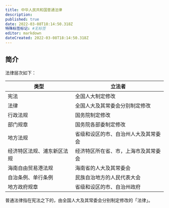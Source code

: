```yaml
---
title: 中华人民共和国普通法律
description:
published: true
date: 2022-03-08T18:14:50.318Z
特殊标签标记: #无标签
editor: markdown
dateCreated: 2022-03-08T18:14:50.318Z
---
```


## 简介

法律层次如下：

| 类型                       | 立法者                               |
| -------------------------- | ------------------------------------ |
| 宪法                       | 全国人大制定修改                     |
| 法律                       | 全国人大及其常委会分别制定修改       |
| 行政法规                   | 国务院制定修改                       |
| 部门规章                   | 国务院各部委制定修改                 |
| 地方法规                   | 省级和设区的市、自治州人大及其常委会 |
| 经济特区法规、浦东新区法规 | 经济特区所在省、市，上海市及其常委会 |
| 海南自由贸易港法规         | 海南省的人大及其常委会               |
| 自治条例、单行条例         | 民族自治地方的人民代表大会           |
| 地方政府规章               | 省级和设区的市、自治州政府           |

普通法律指在宪法之下的，由全国人大及其常委会分别制定修改的「法律」。
